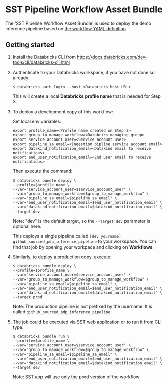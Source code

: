 # SST Pipeline Workflow Asset Bundle

The 'SST Pipeline Workflow Asset Bundle' is used to deploy the demo inference pipeline based on [the workflow YAML definition](resources/github_sourced_pdp_inference_pipeline.yml)

## Getting started

1. Install the Databricks CLI from https://docs.databricks.com/dev-tools/cli/databricks-cli.html

2. Authenticate to your Databricks workspace, if you have not done so already:
    ```
    $ databricks auth login --host <Databricks host URL>
    ```
   This will create a local **Databricks profile name** that is needed for Step 3.
   

3. To deploy a development copy of this workflow:

   Set local env variables:
   ```
   export profile_name=<Profile name created on Step 2>
   export group_to_manage_workflow=<Databrics managing group>
   export service_account_user=<Service account user>
   export pipeline_sa_email=<Ingestion pipline service account email>
   export datakind_notification_email=<Datakind email to receive notifications>
   export end_user_notification_email=<End user email to receive notifications>
   ```

   Then execute the command:

   ```
   $ databricks bundle deploy \
   --profile=$profile_name \
   --var="service_account_user=$service_account_user" \
   --var="group_to_manage_workflow=$group_to_manage_workflow" \
   --var="pipeline_sa_email=$pipeline_sa_email" \
   --var="end_user_notification_email=$end_user_notification_email" \
   --var="datakind_notification_email=$datakind_notification_email" \
   --target dev
   ```
    Note: "dev" is the default target, so the `--target dev` parameter is optional here.

    This deploys a single pipeline called `[dev yourname] github_sourced_pdp_inference_pipeline` to your workspace.
    You can find that job by opening your workpace and clicking on **Workflows**.



4. Similarly, to deploy a production copy, execute:
   ```
   $ databricks bundle deploy \
   --profile=$profile_name \
   --var="service_account_user=$service_account_user" \
   --var="group_to_manage_workflow=$group_to_manage_workflow" \
   --var="pipeline_sa_email=$pipeline_sa_email" \
   --var="end_user_notification_email=$end_user_notification_email" \
   --var="datakind_notification_email=$datakind_notification_email" \
   --target prod
   ```

   Note: The production pipeline is not prefixed by the username. It is called `github_sourced_pdp_inference_pipeline`

5. The job could be executed via SST web application or to run it from CLI type:
   ```
   $ databricks bundle run \
   --profile=$profile_name \
   --var="service_account_user=$service_account_user" \
   --var="group_to_manage_workflow=$group_to_manage_workflow" \
   --var="pipeline_sa_email=$pipeline_sa_email" \
   --var="end_user_notification_email=$end_user_notification_email" \
   --var="datakind_notification_email=$datakind_notification_email" \
   --target dev
   ```
   Note: SST app will use only the prod version of the workflow
